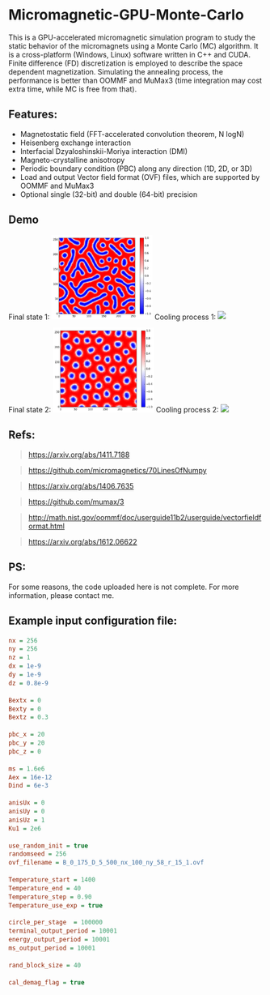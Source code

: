 # Micromagnetic-GPU-Monte-Carlo

This is a GPU-accelerated micromagnetic simulation program to study the static behavior of the micromagnets using a Monte Carlo (MC) algorithm. It is a cross-platform (Windows, Linux) software written in C++ and CUDA. Finite difference (FD) discretization is employed to describe the space dependent magnetization. Simulating the annealing process, the performance is better than OOMMF and MuMax3 (time integration may cost extra time, while MC is free from that).

## Features:
- Magnetostatic field (FFT-accelerated convolution theorem, N logN)
- Heisenberg exchange interaction
- Interfacial Dzyaloshinskii-Moriya interaction (DMI)
- Magneto-crystalline anisotropy
- Periodic boundary condition (PBC) along any direction (1D, 2D, or 3D)
- Load and output Vector field format (OVF) files, which are supported by OOMMF and MuMax3
- Optional single (32-bit) and double (64-bit) precision

## Demo

Final state 1:
<img src="Demo/1.png" width="200">
Cooling process 1:
<img src="Demo/1.gif" >

Final state 2:
<img src="Demo/2.png" width="200">
Cooling process 2:
<img src="Demo/2.gif" >


## Refs:
> https://arxiv.org/abs/1411.7188

> https://github.com/micromagnetics/70LinesOfNumpy

> https://arxiv.org/abs/1406.7635

> https://github.com/mumax/3

> http://math.nist.gov/oommf/doc/userguide11b2/userguide/vectorfieldformat.html

> https://arxiv.org/abs/1612.06622

## PS:
For some reasons, the code uploaded here is not complete. For more information, please contact me.

## Example input configuration file:
```ini
nx = 256
ny = 256
nz = 1
dx = 1e-9
dy = 1e-9
dz = 0.8e-9

Bextx = 0
Bexty = 0
Bextz = 0.3

pbc_x = 20
pbc_y = 20
pbc_z = 0

ms = 1.6e6
Aex = 16e-12
Dind = 6e-3

anisUx = 0
anisUy = 0
anisUz = 1
Ku1 = 2e6

use_random_init = true
randomseed = 256
ovf_filename = B_0_175_D_5_500_nx_100_ny_58_r_15_1.ovf

Temperature_start = 1400
Temperature_end = 40
Temperature_step = 0.90
Temperature_use_exp = true

circle_per_stage  = 100000
terminal_output_period = 10001
energy_output_period = 10001
ms_output_period = 10001

rand_block_size = 40

cal_demag_flag = true
```
